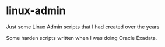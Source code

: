 # linux-admin
Just some Linux Admin scripts that I had created over the years

Some harden scripts written when I was doing Oracle Exadata.
